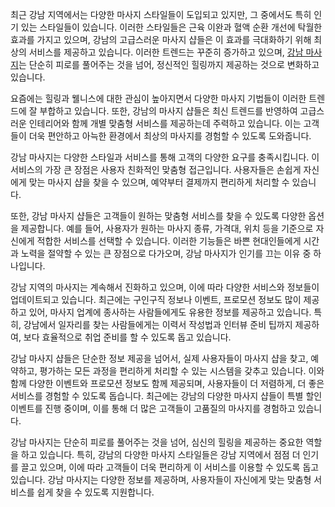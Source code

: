 <p>최근 강남 지역에서는 다양한 마사지 스타일들이 도입되고 있지만, 그 중에서도 특히 인기 있는 스타일들이 있습니다. 이러한 스타일들은 근육 이완과 혈액 순환 개선에 탁월한 효과를 가지고 있으며, 강남의 고급스러운 마사지 샵들은 이 효과를 극대화하기 위해 최상의 서비스를 제공하고 있습니다. 이러한 트렌드는 꾸준히 증가하고 있으며, <a href="https://swedish.so/">강남 마사지</a>는 단순히 피로를 풀어주는 것을 넘어, 정신적인 힐링까지 제공하는 것으로 변화하고 있습니다.</p>
<p>요즘에는 힐링과 웰니스에 대한 관심이 높아지면서 다양한 마사지 기법들이 이러한 트렌드에 잘 부합하고 있습니다. 또한, 강남의 마사지 샵들은 최신 트렌드를 반영하여 고급스러운 인테리어와 함께 개별 맞춤형 서비스를 제공하는데 주력하고 있습니다. 이는 고객들이 더욱 편안하고 아늑한 환경에서 최상의 마사지를 경험할 수 있도록 도와줍니다.</p>
<p>강남 마사지는 다양한 스타일과 서비스를 통해 고객의 다양한 요구를 충족시킵니다. 이 서비스의 가장 큰 장점은 사용자 친화적인 맞춤형 접근입니다. 사용자들은 손쉽게 자신에게 맞는 마사지 샵을 찾을 수 있으며, 예약부터 결제까지 편리하게 처리할 수 있습니다.</p>
<p>또한, 강남 마사지 샵들은 고객들이 원하는 맞춤형 서비스를 찾을 수 있도록 다양한 옵션을 제공합니다. 예를 들어, 사용자가 원하는 마사지 종류, 가격대, 위치 등을 기준으로 자신에게 적합한 서비스를 선택할 수 있습니다. 이러한 기능들은 바쁜 현대인들에게 시간과 노력을 절약할 수 있는 큰 장점으로 다가오며, 강남 마사지가 인기를 끄는 이유 중 하나입니다.</p>
<p>강남 지역의 마사지는 계속해서 진화하고 있으며, 이에 따라 다양한 서비스와 정보들이 업데이트되고 있습니다. 최근에는 구인구직 정보나 이벤트, 프로모션 정보도 많이 제공하고 있어, 마사지 업계에 종사하는 사람들에게도 유용한 정보를 제공하고 있습니다. 특히, 강남에서 일자리를 찾는 사람들에게는 이력서 작성법과 인터뷰 준비 팁까지 제공하여, 보다 효율적으로 취업 준비를 할 수 있도록 돕고 있습니다.</p>
<p>강남 마사지 샵들은 단순한 정보 제공을 넘어서, 실제 사용자들이 마사지 샵을 찾고, 예약하고, 평가하는 모든 과정을 편리하게 처리할 수 있는 시스템을 갖추고 있습니다. 이와 함께 다양한 이벤트와 프로모션 정보도 함께 제공되며, 사용자들이 더 저렴하게, 더 좋은 서비스를 경험할 수 있도록 돕습니다. 최근에는 강남의 다양한 마사지 샵들이 특별 할인 이벤트를 진행 중이며, 이를 통해 더 많은 고객들이 고품질의 마사지를 경험하고 있습니다.</p>
<p>강남 마사지는 단순히 피로를 풀어주는 것을 넘어, 심신의 힐링을 제공하는 중요한 역할을 하고 있습니다. 특히, 강남의 다양한 마사지 스타일들은 강남 지역에서 점점 더 인기를 끌고 있으며, 이에 따라 고객들이 더욱 편리하게 이 서비스를 이용할 수 있도록 돕고 있습니다. 강남 마사지는 다양한 정보를 제공하며, 사용자들이 자신에게 맞는 맞춤형 서비스를 쉽게 찾을 수 있도록 지원합니다.</p>
